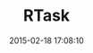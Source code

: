 ---
layout: post
title:  "RTask"
repo:   "justinbaker/rtask"
date:   2015-02-18 17:08:10
gemurl: http://github.com/justinbaker/rtask
---